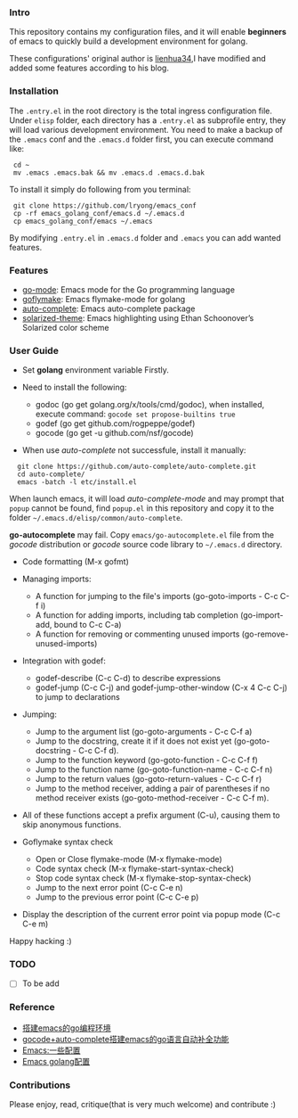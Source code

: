 ### Intro

  This repository contains my configuration files, and it will enable **beginners** of emacs to quickly build a development environment for golang.
  
  These configurations' original author is [lienhua34](https://github.com/lienhua34),I have modified and added some features according to his blog.

### Installation

  The `.entry.el` in the root directory is the total ingress configuration file. Under `elisp` folder, each directory has a `.entry.el` as subprofile entry, they will load various development environment.
  You need to make a backup of the `.emacs` conf and the `.emacs.d` folder first, you can execute command like:
  
   ```shell
    cd ~
    mv .emacs .emacs.bak && mv .emacs.d .emacs.d.bak
   ```
  
  To install it simply do following from you terminal:

   ```shell
    git clone https://github.com/lryong/emacs_conf 
    cp -rf emacs_golang_conf/emacs.d ~/.emacs.d
    cp emacs_golang_conf/emacs ~/.emacs

   ```
   
   By modifying `.entry.el` in `.emacs.d` folder and `.emacs` you can add wanted features.

### Features

- [go-mode](https://github.com/dominikh/go-mode.el): Emacs mode for the Go programming language
- [goflymake](https://github.com/dougm/goflymake): Emacs flymake-mode for golang
- [auto-complete](https://github.com/auto-complete/auto-complete): Emacs auto-complete package
- [solarized-theme](https://github.com/sellout/emacs-color-theme-solarized): Emacs highlighting using Ethan Schoonover’s Solarized color scheme

### User Guide

 - Set **golang** environment variable Firstly.
 
 - Need to install the following:
     - godoc (go get golang.org/x/tools/cmd/godoc), when installed, execute command: `gocode set propose-builtins true`
     - godef (go get github.com/rogpeppe/godef)
     - gocode (go get -u github.com/nsf/gocode)
  
 - When use *auto-complete* not successfule, install it manually:

  ```shell
    git clone https://github.com/auto-complete/auto-complete.git 
    cd auto-complete/
    emacs -batch -l etc/install.el
  ```
  
   When launch emacs, it will load *auto-complete-mode* and may prompt that `popup` cannot be found, find `popup.el` in this repository and copy it to the folder `~/.emacs.d/elisp/common/auto-complete`. 
    
   **go-autocomplete** may fail. Copy `emacs/go-autocomplete.el` file from the *gocode* distribution or *gocode* source code library to `~/.emacs.d` directory.

 - Code formatting (M-x gofmt) 
 
 - Managing imports:
      - A function for jumping to the file's imports (go-goto-imports - C-c C-f i)
      - A function for adding imports, including tab completion (go-import-add, bound to C-c C-a)
      - A function for removing or commenting unused imports (go-remove-unused-imports)
  
 - Integration with godef:
      - godef-describe (C-c C-d) to describe expressions
      - godef-jump (C-c C-j) and godef-jump-other-window (C-x 4 C-c C-j) to jump to declarations
  
 - Jumping:
      - Jump to the argument list (go-goto-arguments - C-c C-f a)
      - Jump to the docstring, create it if it does not exist yet (go-goto-docstring - C-c C-f d).
      - Jump to the function keyword (go-goto-function - C-c C-f f)
      - Jump to the function name (go-goto-function-name - C-c C-f n)
      - Jump to the return values (go-goto-return-values - C-c C-f r)
      - Jump to the method receiver, adding a pair of parentheses if no method receiver exists (go-goto-method-receiver - C-c C-f m).
  - All of these functions accept a prefix argument (C-u), causing them to skip anonymous functions.
  
 - Goflymake syntax check
      - Open or Close flymake-mode (M-x flymake-mode)
      - Code syntax check (M-x flymake-start-syntax-check)
      - Stop code syntax check (M-x flymake-stop-syntax-check)
      - Jump to the next error point (C-c C-e n)
      - Jump to the previous error point (C-c C-e p)
  - Display the description of the current error point via popup mode (C-c C-e m)

  Happy hacking  :)

### TODO
 - [ ] To be add

### Reference

- [搭建emacs的go编程环境](http://www.cnblogs.com/lienhua34/p/5838166.html)
- [gocode+auto-complete搭建emacs的go语言自动补全功能](https://www.cnblogs.com/lienhua34/p/5839510.html)
- [Emacs:一些配置](https://blog.csdn.net/zajajn/article/details/80113163)
- [Emacs golang配置](https://studygolang.com/articles/6126)

### Contributions
 Please enjoy, read, critique(that is very much welcome) and contribute  :)

